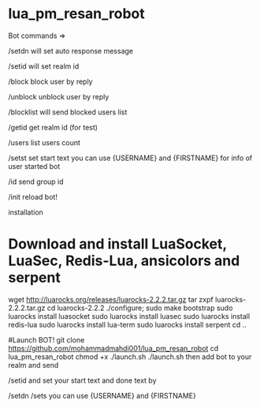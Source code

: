 # lua_pm_resan_robot

Bot commands =>

/setdn <done msg>
will set auto response message

/setid 
will set realm id

/block
block user by reply

/unblock
unblock user by reply

/blocklist
will send blocked users list

/getid
get realm id (for test)

/users
list users count

/setst <start msg>
set start text you can use {USERNAME} and {FIRSTNAME} for info of user started bot

/id
send group id

/init
reload bot!

installation
# Download and install LuaSocket, LuaSec, Redis-Lua, ansicolors and serpent

 wget http://luarocks.org/releases/luarocks-2.2.2.tar.gz
 tar zxpf luarocks-2.2.2.tar.gz
 cd luarocks-2.2.2
 ./configure; sudo make bootstrap
 sudo luarocks install luasocket
 sudo luarocks install luasec
 sudo luarocks install redis-lua
 sudo luarocks install lua-term
 sudo luarocks install serpent
 cd ..

 #Launch BOT!
 git clone https://github.com/mohammadmahdi001/lua_pm_resan_robot
 cd lua_pm_resan_robot
 chmod +x ./launch.sh
 ./launch.sh
then add bot to your realm and send

/setid
and set your start text and done text by

/setdn <msg>
/sets <your text> you can use {USERNAME} and {FIRSTNAME}
